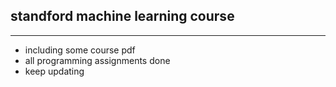 ## **standford machine learning course**
* * *

- including some course pdf
- all programming assignments done 
- keep updating
